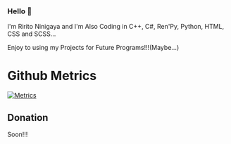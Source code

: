 ### Hello 👋
I'm Ririto Ninigaya and I'm Also Coding in C++, C#, Ren'Py, Python, HTML, CSS and SCSS...

Enjoy to using my Projects for Future Programs!!!(Maybe...)

# Github Metrics

[![Metrics](https://raw.githubusercontent.com/RiritoNinigaya/RiritoNinigaya/ci-generated-metrics/github-metrics.svg)](https://github.com/RiritoNinigaya)


## Donation

Soon!!!
